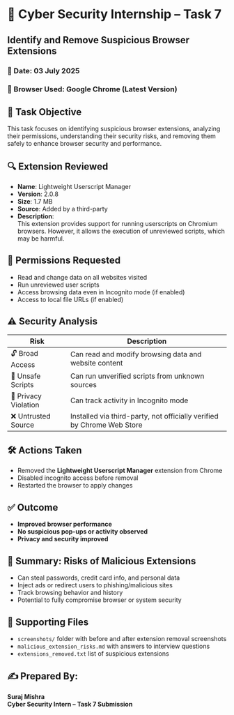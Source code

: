 
# 🔐 Cyber Security Internship – Task 7  
## Identify and Remove Suspicious Browser Extensions  
### 📅 Date: 03 July 2025  
### 🧭 Browser Used: Google Chrome (Latest Version)

## 📌 Task Objective  
This task focuses on identifying suspicious browser extensions, analyzing their permissions, understanding their security risks, and removing them safely to enhance browser security and performance.

## 🔍 Extension Reviewed
- **Name**: Lightweight Userscript Manager  
- **Version**: 2.0.8  
- **Size**: 1.7 MB  
- **Source**: Added by a third-party  
- **Description**:  
  This extension provides support for running userscripts on Chromium browsers. However, it allows the execution of unreviewed scripts, which may be harmful.

## 🔐 Permissions Requested
- Read and change data on all websites visited
- Run unreviewed user scripts
- Access browsing data even in Incognito mode (if enabled)
- Access to local file URLs (if enabled)

## ⚠️ Security Analysis
| Risk | Description |
|------|-------------|
| 🔓 Broad Access | Can read and modify browsing data and website content |
| 🐞 Unsafe Scripts | Can run unverified scripts from unknown sources |
| 👀 Privacy Violation | Can track activity in Incognito mode |
| ❌ Untrusted Source | Installed via third-party, not officially verified by Chrome Web Store |

## 🛠 Actions Taken
- Removed the **Lightweight Userscript Manager** extension from Chrome
- Disabled incognito access before removal
- Restarted the browser to apply changes

## ✅ Outcome
- **Improved browser performance**
- **No suspicious pop-ups or activity observed**
- **Privacy and security improved**

## 🧠 Summary: Risks of Malicious Extensions
- Can steal passwords, credit card info, and personal data
- Inject ads or redirect users to phishing/malicious sites
- Track browsing behavior and history
- Potential to fully compromise browser or system security

## 📁 Supporting Files
- `screenshots/` folder with before and after extension removal screenshots
- `malicious_extension_risks.md` with answers to interview questions
- `extensions_removed.txt` list of suspicious extensions



## ✍️ Prepared By:
**Suraj Mishra**  
**Cyber Security Intern – Task 7 Submission**
